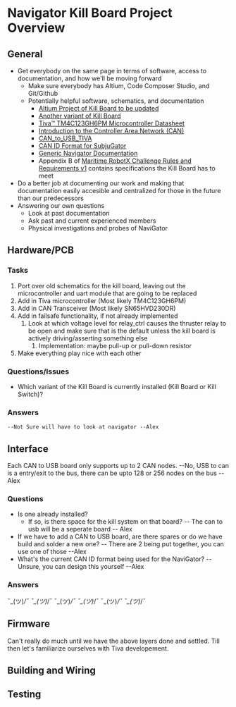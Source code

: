 # Navigator Kill Board Project Overview

## General
* Get everybody on the same page in terms of software, access to documentation, and how we'll be moving forward
	* Make sure everybody has Altium, Code Composer Studio, and Git/Github
	* Potentially helpful software, schematics, and documentation
		* [Altium Project of Kill Board to be updated](https://github.com/uf-mil-electrical/SVN-Legacy/tree/master/Navigator%20SVN/Current%20Projects/Kill%20Board)
		* [Another variant of Kill Board](https://github.com/uf-mil-electrical/SVN-Legacy/tree/master/Navigator%20SVN/Current%20Projects/Kill%20Switch)
		* [Tiva™ TM4C123GH6PM Microcontroller Datasheet](https://www.ti.com/lit/gpn/tm4c123gh6pm)
		* [Introduction to the Controller Area Network (CAN)](https://www.ti.com/lit/an/sloa101b/sloa101b.pdf)
		* [CAN_to_USB_TIVA](https://github.com/uf-mil-electrical/SVN-Legacy/tree/master/Navigator%20SVN/Current%20Projects/CAN_to_USB_TIVA)
		* [CAN ID Format for SubjuGator](https://github.com/uf-mil-electrical/SVN-Legacy/blob/master/Subjugator%20SVN/Firmware/CAN%20ID%20Groups.xlsx)	
		* [Generic Navigator Documentation](https://github.com/uf-mil-electrical/NaviGator-Wiring-Documentaion)
		* Appendix B of [Maritime RobotX Challenge Rules and Requirements v1](https://robonation.org/app/uploads/sites/2/2021/06/2022-Maritime-RobotX-Challenge-Rules-and-Requirements-v1.0.pdf) contains specifications the Kill Board has to meet
* Do a better job at documenting our work and making that documentation easily accesible and centralized for those in the future than our predecessors 
* Answering our own questions
	* Look at past documentation
	* Ask past and current experienced members
	* Physical investigations and probes of NaviGator

## Hardware/PCB
### Tasks
1. Port over old schematics for the kill board, leaving out the microcontroller and uart module that are going to be replaced
2. Add in Tiva microcontroller (Most likely TM4C123GH6PM)
3. Add in CAN Transceiver (Most likely SN65HVD230DR)
4. Add in failsafe functionality, if not already implemented
	1. Look at which voltage level for relay_ctrl causes the thruster relay to be open and make sure that is the default unless the kill board is actively driving/asserting something else
		1. Implementation: maybe pull-up or pull-down resistor
5. Make everything play nice with each other

### Questions/Issues
* Which variant of the Kill Board is currently installed (Kill Board or Kill Switch)? 
### Answers
	--Not Sure will have to look at navigator --Alex 

## Interface
Each CAN to USB board only supports up to 2 CAN nodes.
	--No, USB to can is a entry/exit to the bus, there can be upto 128 or 256 nodes on the bus --Alex
	
### Questions
* Is one already installed?
	* If so, is there space for the kill system on that board?
		-- The can to usb will be a seperate board  -- Alex
* If we have to add a CAN to USB board, are there spares or do we have build and solder a new one?
		-- There are 2 being put together, you can use one of those --Alex 
* What's the current CAN ID format being used for the NaviGator?
		-- Unsure, you can design this yourself --Alex 
### Answers
¯\_(ツ)_/¯ ¯\_(ツ)_/¯ ¯\_(ツ)_/¯ ¯\_(ツ)_/¯ ¯\_(ツ)_/¯ ¯\_(ツ)_/¯

## Firmware
Can't really do much until we have the above layers done and settled. Till then let's familiarize ourselves with Tiva developement.

## Building and Wiring

## Testing
